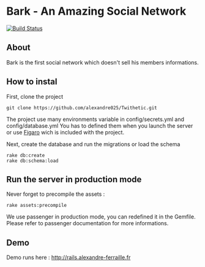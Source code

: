 # Bark - An Amazing Social Network

[![Build Status](https://travis-ci.com/alexandre025/Twithetic.svg?token=ZjFQNPV9JWmqpBcvXRTc&branch=master)](https://travis-ci.com/alexandre025/Twithetic)

## About

Bark is the first social network which doesn't sell his members informations. 

## How to instal

First, clone the project
````
git clone https://github.com/alexandre025/Twithetic.git
````

The project use many environments variable in config/secrets.yml and config/database.yml
You has to defined them when you launch the server or use [Figaro](https://github.com/laserlemon/figaro) wich is included with the project.

Next, create the database and run the migrations or load the schema
````
rake db:create
rake db:schema:load
````

## Run the server in production mode

Never forget to precompile the assets :
```
rake assets:precompile
````

We use passenger in production mode, you can redefined it in the Gemfile.
Please refer to passenger documentation for more informations.


## Demo

Demo runs here : http://rails.alexandre-ferraille.fr